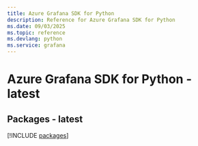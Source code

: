 ```yaml
---
title: Azure Grafana SDK for Python
description: Reference for Azure Grafana SDK for Python
ms.date: 09/03/2025
ms.topic: reference
ms.devlang: python
ms.service: grafana
---
```

# Azure Grafana SDK for Python - latest
## Packages - latest
[!INCLUDE [packages](grafana-index.md)]